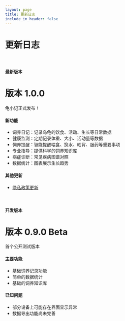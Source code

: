 ```yaml
---
layout: page
title: 更新日志
include_in_header: false
---
```


# 更新日志

<br>

### `最新版本`
# **版本 1.0.0**
龟小记正式发布！

#### 新功能
- 饲养日记：记录乌龟的饮食、活动、生长等日常数据
- 健康监测：定期记录体重、大小、活动量等数据
- 饲养提醒：智能提醒喂食、换水、晒背、服药等重要事项
- 专业指导：提供科学的饲养知识库
- 病症诊断：常见疾病图谱对照
- 数据统计：图表展示生长趋势

#### 其他更新
- [隐私政策更新](/privacypolicy)

<br>

### `开发版本`
# **版本 0.9.0 Beta**
首个公开测试版本

#### 主要功能
- 基础饲养记录功能
- 简单的数据统计
- 基础的饲养知识库

#### 已知问题
- 部分设备上可能存在界面显示异常
- 数据导出功能尚未完善

<br>
